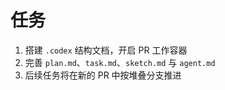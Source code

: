 # 任务

1. 搭建 `.codex` 结构文档，开启 PR 工作容器
2. 完善 `plan.md`、`task.md`、`sketch.md` 与 `agent.md`
3. 后续任务将在新的 PR 中按堆叠分支推进

